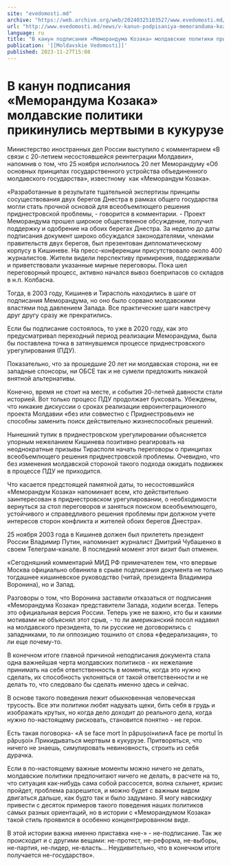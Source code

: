 ```yaml
---
site: "evedomosti.md"
archive: "https://web.archive.org/web/20240325103527/www.evedomosti.md/news/v-kanun-podpisaniya-memoranduma-kozaka-moldavskie-politiki-p"
url: "http://www.evedomosti.md/news/v-kanun-podpisaniya-memoranduma-kozaka-moldavskie-politiki-p"
language: ru
title: "В канун подписания «Меморандума Козака» молдавские политики прикинулись мертвыми в кукурузе"
publication: '[[Moldavskie Vedomosti]]'
published: 2023-11-27T15:08
---
```


# В канун подписания «Меморандума Козака» молдавские политики прикинулись мертвыми в кукурузе

Министерство иностранных дел России выступило с комментарием «В связи с 20-летием несостоявшейся реинтеграции Молдавии», напомнив о том, что 25 ноября исполнилось 20 лет Меморандуму «Об основных принципах государственного устройства объединенного молдавского государства», известному  как «Меморандум Козака».

«Разработанные в результате тщательной экспертизы принципы сосуществования двух берегов Днестра в рамках общего государства могли стать прочной основой для всеобъемлющего решения приднестровской проблемы, - говорится в комментарии. - Проект Меморандума прошел широкое общественное обсуждение, получил поддержку и одобрение на обоих берегах Днестра. За неделю до даты подписания документ широко обсуждался законодателями, членами правительств двух берегов, был презентован дипломатическому корпусу в Кишиневе. На пресс-конференции присутствовало около 400 журналистов. Жители видели перспективу примирения, поддерживали и приветствовали указанные мирные переговоры. Пока шел переговорный процесс, активно начался вывоз боеприпасов со складов в н.п. Колбасна.

Тогда, в 2003 году, Кишинев и Тирасполь находились в шаге от подписания Меморандума, но оно было сорвано молдавскими властями под давлением Запада. Все практические шаги навстречу друг другу сразу же прекратились.

Если бы подписание состоялось, то уже в 2020 году, как это предусматривал переходный период реализации Меморандума, была бы поставлена точка в затянувшемся процессе приднестровского урегулирования (ПДУ).

Показательно, что за прошедшие 20 лет ни молдавская сторона, ни ее западные спонсоры, ни ОБСЕ так и не сумели предложить никакой внятной альтернативы.

Конечно, время не стоит на месте, и события 20-летней давности стали историей. Вот только процесс ПДУ продолжает буксовать. Убеждены, что никакие дискуссии о сроках реализации евроинтеграционного проекта Молдавии «без или совместно с Приднестровьем» не способны заменить поиск действительно жизнеспособных решений.

Нынешний тупик в приднестровском урегулировании объясняется упорным нежеланием Кишинева позитивно реагировать на неоднократные призывы Тирасполя начать переговоры о принципах всеобъемлющего решения приднестровской проблемы. Очевидно, что без изменения молдавской стороной такого подхода ожидать подвижек в процессе ПДУ не приходится.

Что касается предстоящей памятной даты, то несостоявшийся «Меморандум Козака» напоминает всем, кто действительно заинтересован в приднестровском урегулировании, о необходимости вернуться за стол переговоров и заняться поиском всеобъемлющего, устойчивого и справедливого решения проблемы при должном учете интересов сторон конфликта и жителей обоих берегов Днестра».

25 ноября 2003 года в Кишинев должен был прилететь президент России Владимир Путин, напоминает журналист Дмитрий Чубашенко в своем Телеграм-канале. В последний момент этот визит был отменен.

«Сегодняшний комментарий МИД РФ примечателен тем, что впервые Москва официально обвинила в срыве подписания документа не только тогдашнее кишиневское руководство (читай, президента Владимира Воронина), но и Запад.

Разговоры о том, что Воронина заставили отказаться от подписания «Меморандума Козака» представители Запада, ходили всегда. Теперь это официальная версия России. Теперь уже не важно, кто бы и какими мотивами не объяснял этот срыв, - то ли американский посол надавил на молдавского президента, то ли русские не договорились с западниками, то ли оппозицию тошнило от слова «федерализация», то ли еще почему-то.

В конечном итоге главной причиной неподписания документа стала одна важнейшая черта молдавских политиков - их нежелание принимать на себя ответственность в моменты, когда это нужно сделать, их способность уклоняться от такой ответственности и не делать то, что следовало бы сделать именно здесь и сейчас.

В основе такого поведения лежит обыкновенная человеческая трусость. Все эти политики любят надувать щеки, бить себя в грудь и изображать крутых, но когда дело доходит до реального дела, когда нужно по-настоящему рисковать, становится понятно - не герои.

Есть такая поговорка- «A se face mort în păpușoi»или«A face pe mortul în păpușoi».Прикидываться мертвым в кукурузе. Притворяться, что ничего не знаешь, симулировать невиновность, строить из себя дурачка.

Если в по-настоящему важные моменты можно ничего не делать, молдавские политики предпочитают ничего не делать, в расчете на то, что ситуация как-нибудь сама собой рассосется, волна схлынет, кризис пройдет, проблема разрешится, и можно будет с важным видом двигаться дальше, как будто так и было задумано. Я могу навскидку привести с десяток примеров такого поведения наших политиков самых разных ориентаций, но в истории с «Меморандумом Козака» такой стиль проявился в особенно концентрированном виде.

В этой истории важна именно приставка «не-» - не-подписание. Так же происходит и с другими вещами: не-протест, не-реформа, не-выборы, не-партия, не-лидер, не-власть... Неудивительно, что в конечном итоге получается не-государство».